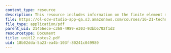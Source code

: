 ```yaml
---
content_type: resource
description: This resource includes information on the finite element method continued.
file: https://ol-ocw-studio-app-qa.s3.amazonaws.com/courses/16-21-techniques-for-structural-analysis-and-design-spring-2005/18b02dda5a23ea4b103f80241c049980_unit12_notes2.pdf
file_type: application/pdf
parent_uid: 21456ece-c368-4989-e303-93bb6702f1d2
resourcetype: Document
title: unit12_notes2.pdf
uid: 18b02dda-5a23-ea4b-103f-80241c049980
---
```

